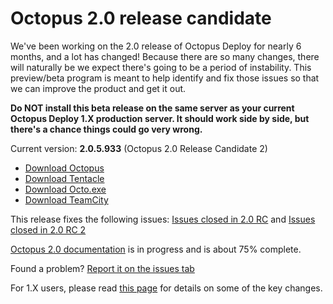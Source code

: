 Octopus 2.0 release candidate
==================================

We've been working on the 2.0 release of Octopus Deploy for nearly 6 months, and a lot has changed! Because there are so many changes, there will naturally be we expect there's going to be a period of instability. This preview/beta program is meant to help identify and fix those issues so that we can improve the product and get it out. 

**Do NOT install this beta release on the same server as your current Octopus Deploy 1.X production server. It should work side by side, but there's a chance things could go very wrong.**

Current version: **2.0.5.933** (Octopus 2.0 Release Candidate 2)

 - [Download Octopus](http://download.octopusdeploy.com/octopus/Octopus.2.0.5.933.msi)
 - [Download Tentacle](http://download.octopusdeploy.com/octopus/Octopus.Tentacle.2.0.5.933.msi)
 - [Download Octo.exe](http://download.octopusdeploy.com/octopus-tools/2.0.5.933/OctopusTools.2.0.5.933.zip)
 - [Download TeamCity](http://download.octopusdeploy.com/octopus-teamcity/2.0.5.933/Octopus.TeamCity.zip)

This release fixes the following issues: [Issues closed in 2.0 RC](https://github.com/OctopusDeploy/Issues/issues?direction=asc&labels=&milestone=9&page=1&sort=created&state=closed) and [Issues closed in 2.0 RC 2](https://github.com/OctopusDeploy/Issues/issues?milestone=11&state=closed)

[Octopus 2.0 documentation](http://docs.octopusdeploy.com/display/OD/Home) is in progress and is about 75% complete.

Found a problem? [Report it on the issues tab](https://github.com/OctopusDeploy/Issues/issues)

For 1.X users, please read [this page](https://github.com/OctopusDeploy/Issues/wiki/Migrating-from-Octopus-Deploy-1.x) for details on some of the key changes.

